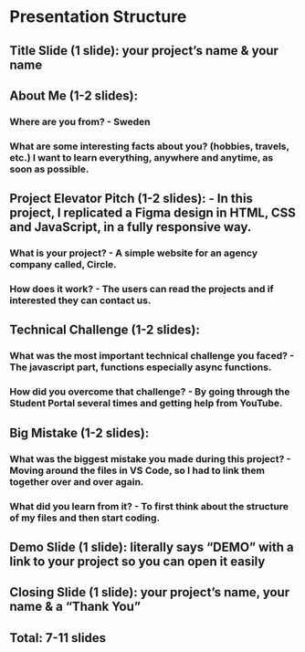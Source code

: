 # Presentation Structure

## Title Slide (1 slide): your project’s name & your name

## About Me (1-2 slides):
### Where are you from? - Sweden
### What are some interesting facts about you? (hobbies, travels, etc.)  I want to learn everything, anywhere and anytime, as soon as possible. 

## Project Elevator Pitch (1-2 slides): - In this project, I replicated a Figma design in HTML, CSS and JavaScript, in a fully responsive way.
### What is your project? - A simple website for an agency company called, Circle.
### How does it work? - The users can read the projects and if interested they can contact us.

## Technical Challenge (1-2 slides):
### What was the most important technical challenge you faced? - The javascript part, functions especially async functions. 
### How did you overcome that challenge? - By going through the Student Portal several times and getting help from YouTube.

## Big Mistake (1-2 slides): 
### What was the biggest mistake you made during this project? - Moving around the files in VS Code, so I had to link them together over and over again. 
### What did you learn from it? - To first think about the structure of my files and then start coding. 


## Demo Slide (1 slide): literally says “DEMO” with a link to your project so you can open it easily
## Closing Slide (1 slide): your project’s name, your name & a “Thank You”
## Total: 7-11 slides
